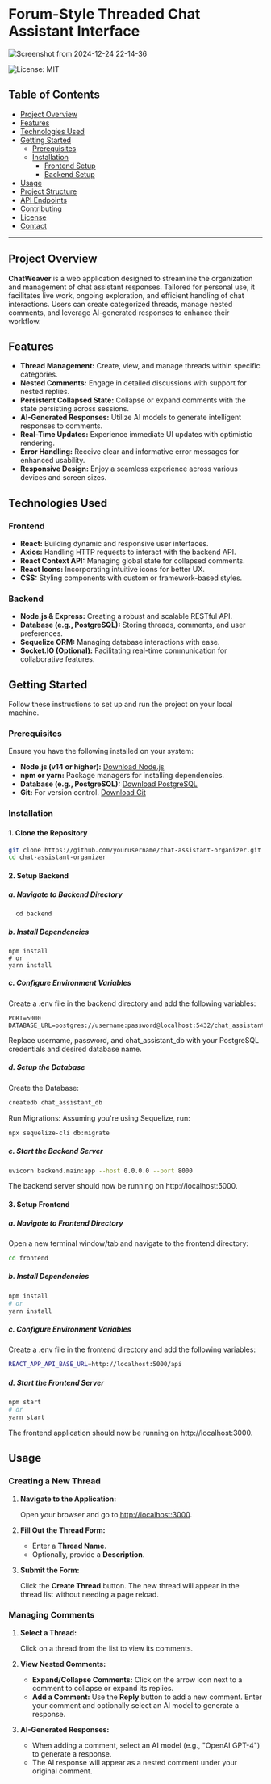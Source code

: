 # Forum-Style Threaded Chat Assistant Interface

![Screenshot from 2024-12-24 22-14-36](https://github.com/user-attachments/assets/11c4658d-09f7-4010-a102-504209f136b4)


![License: MIT](https://img.shields.io/badge/License-MIT-yellow.svg)

## Table of Contents

- [Project Overview](#project-overview)
- [Features](#features)
- [Technologies Used](#technologies-used)
- [Getting Started](#getting-started)
  - [Prerequisites](#prerequisites)
  - [Installation](#installation)
    - [Frontend Setup](#frontend-setup)
    - [Backend Setup](#backend-setup)
- [Usage](#usage)
- [Project Structure](#project-structure)
- [API Endpoints](#api-endpoints)
- [Contributing](#contributing)
- [License](#license)
- [Contact](#contact)

---

## Project Overview

**ChatWeaver** is a web application designed to streamline the organization and management of chat assistant responses. Tailored for personal use, it facilitates live work, ongoing exploration, and efficient handling of chat interactions. Users can create categorized threads, manage nested comments, and leverage AI-generated responses to enhance their workflow.

## Features

- **Thread Management:** Create, view, and manage threads within specific categories.
- **Nested Comments:** Engage in detailed discussions with support for nested replies.
- **Persistent Collapsed State:** Collapse or expand comments with the state persisting across sessions.
- **AI-Generated Responses:** Utilize AI models to generate intelligent responses to comments.
- **Real-Time Updates:** Experience immediate UI updates with optimistic rendering.
- **Error Handling:** Receive clear and informative error messages for enhanced usability.
- **Responsive Design:** Enjoy a seamless experience across various devices and screen sizes.

## Technologies Used

### Frontend

- **React:** Building dynamic and responsive user interfaces.
- **Axios:** Handling HTTP requests to interact with the backend API.
- **React Context API:** Managing global state for collapsed comments.
- **React Icons:** Incorporating intuitive icons for better UX.
- **CSS:** Styling components with custom or framework-based styles.

### Backend

- **Node.js & Express:** Creating a robust and scalable RESTful API.
- **Database (e.g., PostgreSQL):** Storing threads, comments, and user preferences.
- **Sequelize ORM:** Managing database interactions with ease.
- **Socket.IO (Optional):** Facilitating real-time communication for collaborative features.

## Getting Started

Follow these instructions to set up and run the project on your local machine.

### Prerequisites

Ensure you have the following installed on your system:

- **Node.js (v14 or higher):** [Download Node.js](https://nodejs.org/)
- **npm or yarn:** Package managers for installing dependencies.
- **Database (e.g., PostgreSQL):** [Download PostgreSQL](https://www.postgresql.org/download/)
- **Git:** For version control. [Download Git](https://git-scm.com/downloads)

### Installation

#### 1. Clone the Repository

```bash
git clone https://github.com/yourusername/chat-assistant-organizer.git
cd chat-assistant-organizer
```

#### 2. Setup Backend
##### a. Navigate to Backend Directory
```
  cd backend
```
##### b. Install Dependencies
```
npm install
# or
yarn install
```

##### c. Configure Environment Variables
Create a .env file in the backend directory and add the following variables:
```
PORT=5000
DATABASE_URL=postgres://username:password@localhost:5432/chat_assistant_db
```

Replace username, password, and chat_assistant_db with your PostgreSQL credentials and desired database name.

##### d. Setup the Database
Create the Database:
``` bash
createdb chat_assistant_db
```

Run Migrations:
Assuming you're using Sequelize, run:
``` bash
npx sequelize-cli db:migrate
```

##### e. Start the Backend Server
``` bash
uvicorn backend.main:app --host 0.0.0.0 --port 8000
```

The backend server should now be running on http://localhost:5000.

#### 3. Setup Frontend
##### a. Navigate to Frontend Directory
Open a new terminal window/tab and navigate to the frontend directory:
``` bash
cd frontend
```

##### b. Install Dependencies
``` bash
npm install
# or
yarn install
```

##### c. Configure Environment Variables
Create a .env file in the frontend directory and add the following variables:
``` bash
REACT_APP_API_BASE_URL=http://localhost:5000/api
```

##### d. Start the Frontend Server
``` bash
npm start
# or
yarn start
```

The frontend application should now be running on http://localhost:3000.


## Usage

### Creating a New Thread

1. **Navigate to the Application:**

   Open your browser and go to [http://localhost:3000](http://localhost:3000).

2. **Fill Out the Thread Form:**
   - Enter a **Thread Name**.
   - Optionally, provide a **Description**.

3. **Submit the Form:**

   Click the **Create Thread** button. The new thread will appear in the thread list without needing a page reload.

### Managing Comments

1. **Select a Thread:**

   Click on a thread from the list to view its comments.

2. **View Nested Comments:**
   - **Expand/Collapse Comments:** Click on the arrow icon next to a comment to collapse or expand its replies.
   - **Add a Comment:** Use the **Reply** button to add a new comment. Enter your comment and optionally select an AI model to generate a response.

3. **AI-Generated Responses:**
   - When adding a comment, select an AI model (e.g., "OpenAI GPT-4") to generate a response.
   - The AI response will appear as a nested comment under your original comment.
